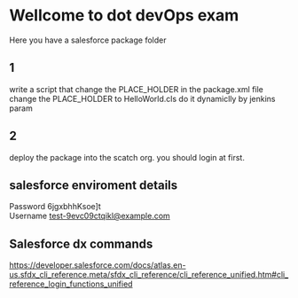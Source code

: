 # Wellcome to dot devOps exam

Here you have a salesforce package folder

## 1

write a script that change the PLACE_HOLDER in the package.xml file
change the PLACE_HOLDER to HelloWorld.cls
do it dynamiclly by jenkins param 


## 2
deploy the package into the scatch org.
you should login at first.

## salesforce enviroment details
 Password        6jgxbhhKsoe]t  
 Username        test-9evc09ctqikl@example.com    
 
## Salesforce dx commands
https://developer.salesforce.com/docs/atlas.en-us.sfdx_cli_reference.meta/sfdx_cli_reference/cli_reference_unified.htm#cli_reference_login_functions_unified